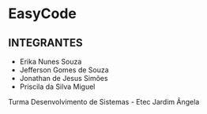 # EasyCode

## INTEGRANTES
* Erika Nunes Souza
* Jefferson Gomes de Souza
* Jonathan de Jesus Simões
* Priscila da Silva Miguel

Turma Desenvolvimento de Sistemas - Etec Jardim Ângela